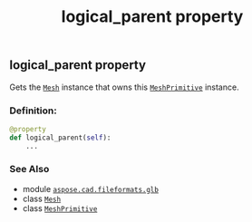 ﻿---
title: logical_parent property
second_title: Aspose.CAD for Python via .NET API References
description: 
type: docs
weight: 160
url: /python-net/aspose.cad.fileformats.glb/meshprimitive/logical_parent/
is_root: false
---

## logical_parent property


Gets the [`Mesh`](/cad/python-net/aspose.cad.fileformats.glb/mesh) instance that owns this [`MeshPrimitive`](/cad/python-net/aspose.cad.fileformats.glb/meshprimitive) instance.
### Definition:
```python
@property
def logical_parent(self):
    ...
```

### See Also
* module [`aspose.cad.fileformats.glb`](../../)
* class [`Mesh`](/cad/python-net/aspose.cad.fileformats.glb/mesh)
* class [`MeshPrimitive`](/cad/python-net/aspose.cad.fileformats.glb/meshprimitive)
